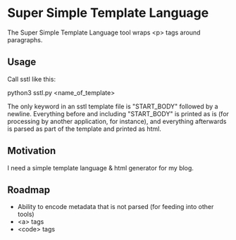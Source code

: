 # Super Simple Template Language

The Super Simple Template Language tool wraps \<p\> tags around paragraphs.

## Usage

Call sstl like this:

python3 sstl.py <name_of_template>

The only keyword in an sstl template file is "START_BODY" followed by a newline. Everything before and including "START_BODY" is printed as is (for processing by another application, for instance), and everything afterwards is parsed as part of the template and printed as html.

## Motivation

I need a simple template language & html generator for my blog.

## Roadmap

 - Ability to encode metadata that is not parsed (for feeding into other tools)
 - \<a\> tags
 - \<code\> tags
